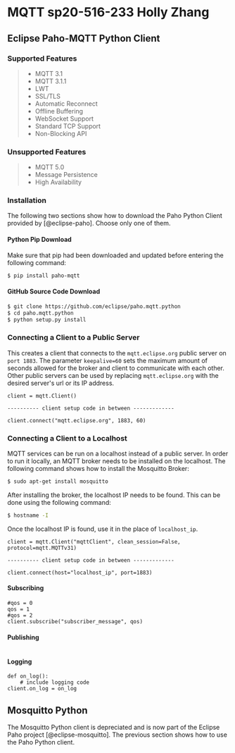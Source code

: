 # MQTT sp20-516-233 Holly Zhang

## Eclipse Paho-MQTT Python Client

### Supported Features

> * MQTT 3.1
> * MQTT 3.1.1
> * LWT
> * SSL/TLS
> * Automatic Reconnect
> * Offline Buffering
> * WebSocket Support
> * Standard TCP Support
> * Non-Blocking API

### Unsupported Features

> * MQTT 5.0
> * Message Persistence
> * High Availability

### Installation

The following two sections show how to download the Paho Python Client provided 
by [@eclipse-paho]. Choose only one of them.

#### Python Pip Download
Make sure that pip had been downloaded and updated before entering the following 
command:

```bash
$ pip install paho-mqtt
```

#### GitHub Source Code Download

```bash
$ git clone https://github.com/eclipse/paho.mqtt.python
$ cd paho.mqtt.python
$ python setup.py install
```

### Connecting a Client to a Public Server

This creates a client that connects to the `mqtt.eclipse.org` public server on 
`port 1883`. The parameter `keepalive=60` sets the maximum amount of seconds 
allowed for the broker and client to communicate with each other. Other public 
servers can be used by replacing `mqtt.eclipse.org` with the desired server's 
url or its IP address.

```
client = mqtt.Client()

---------- client setup code in between -------------

client.connect("mqtt.eclipse.org", 1883, 60)
```

### Connecting a Client to a Localhost

MQTT services can be run on a localhost instead of a public server. In order to 
run it locally, an MQTT broker needs to be installed on the localhost. The 
following command shows how to install the Mosquitto Broker:

```bash
$ sudo apt-get install mosquitto
```

After installing the broker, the localhost IP needs to be found. This can be 
done using the following command:

```bash
$ hostname -I
```

Once the localhost IP is found, use it in the place of `localhost_ip`.

```
client = mqtt.Client("mqttClient", clean_session=False, protocol=mqtt.MQTTv31)

---------- client setup code in between -------------

client.connect(host="localhost_ip", port=1883)
```

#### Subscribing

```
#qos = 0
qos = 1
#qos = 2
client.subscribe("subscriber_message", qos)
```

#### Publishing

```

```

#### Logging

```
def on_log():
    # include logging code
client.on_log = on_log
```

## Mosquitto Python

The Mosquitto Python client is depreciated and is now part of the Eclipse Paho 
project [@eclipse-mosquitto]. The previous section shows how to use the Paho 
Python client.
  
